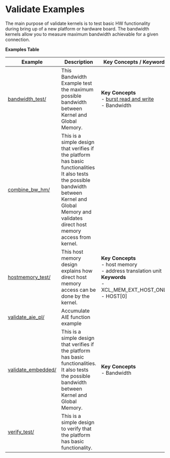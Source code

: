 Validate Examples
==================================
The main purpose of validate kernels is to test basic HW functionality during bring up of a new platform or hardware board. The bandwidth kernels allow you to measure maximum bandwidth achievable for a given connection.

 __Examples Table__ 

Example        | Description           | Key Concepts / Keywords 
---------------|-----------------------|-------------------------
[bandwidth_test/][]|This Bandwidth Example test the maximum possible bandwidth between Kernel and Global Memory.|__Key__ __Concepts__<br> - [burst read and write](https://docs.xilinx.com/r/en-US/ug1399-vitis-hls/AXI-Burst-Transfers)<br> - Bandwidth<br>
[combine_bw_hm/][]|This is a simple design that verifies if the platform has basic functionalities It also tests the possible bandwidth between Kernel and Global Memory and validates direct host memory access from kernel.|
[hostmemory_test/][]|This host memory design explains how direct host memory access can be done by the kernel.|__Key__ __Concepts__<br> - host memory<br> - address translation unit<br>__Keywords__<br> - XCL_MEM_EXT_HOST_ONLY<br> - HOST[0]
[validate_aie_pl/][]|Accumulate AIE function example|
[validate_embedded/][]|This is a simple design that verifies if the platform has basic functionalities. It also tests the possible bandwidth between Kernel and Global Memory.|__Key__ __Concepts__<br> - Bandwidth<br>
[verify_test/][]|This is a simple design to verify that the platform has basic functionality.|

[.]:.
[bandwidth_test/]:bandwidth_test/
[combine_bw_hm/]:combine_bw_hm/
[hostmemory_test/]:hostmemory_test/
[validate_aie_pl/]:validate_aie_pl/
[validate_embedded/]:validate_embedded/
[verify_test/]:verify_test/
